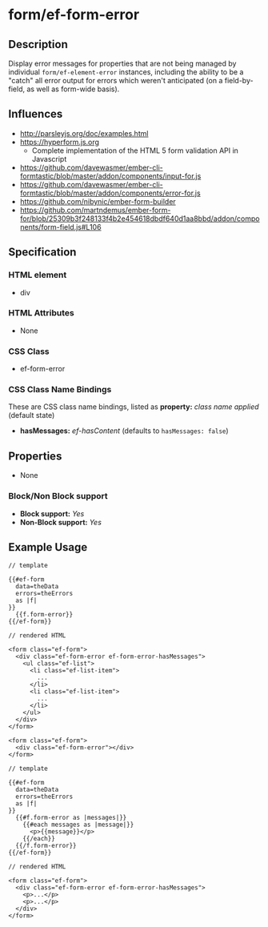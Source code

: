 # form/ef-form-error

## Description

Display error messages for properties that are not being managed by individual `form/ef-element-error` instances, including the ability to be a "catch" all error output for errors which weren't anticipated (on a field-by-field, as well as form-wide basis).



## Influences

* http://parsleyjs.org/doc/examples.html
* https://hyperform.js.org
  * Complete implementation of the HTML 5 form validation API in Javascript
* https://github.com/davewasmer/ember-cli-formtastic/blob/master/addon/components/input-for.js
* https://github.com/davewasmer/ember-cli-formtastic/blob/master/addon/components/error-for.js
* https://github.com/nibynic/ember-form-builder
* https://github.com/martndemus/ember-form-for/blob/25309b3f248133f4b2e454618dbdf640d1aa8bbd/addon/components/form-field.js#L106


## Specification

### HTML element

* div


### HTML Attributes

* None


### CSS Class

* ef-form-error


### CSS Class Name Bindings

These are CSS class name bindings, listed as **property:** *class name applied* (default state)

* **hasMessages:** *ef-hasContent* (defaults to `hasMessages: false`)


## Properties

* None



### Block/Non Block support

* **Block support:** *Yes*
* **Non-Block support:** *Yes*


## Example Usage

```
// template

{{#ef-form
  data=theData
  errors=theErrors
  as |f|
}}
  {{f.form-error}}
{{/ef-form}}

// rendered HTML

<form class="ef-form">
  <div class="ef-form-error ef-form-error-hasMessages">
    <ul class="ef-list">
      <li class="ef-list-item">
        ...
      </li>
      <li class="ef-list-item">
        ...
      </li>
    </ul>
  </div>
</form>

<form class="ef-form">
  <div class="ef-form-error"></div>
</form>
```

```
// template

{{#ef-form
  data=theData
  errors=theErrors
  as |f|
}}
  {{#f.form-error as |messages|}}
    {{#each messages as |message|}}
      <p>{{message}}</p>
    {{/each}}
  {{/f.form-error}}
{{/ef-form}}

// rendered HTML

<form class="ef-form">
  <div class="ef-form-error ef-form-error-hasMessages">
    <p>...</p>
    <p>...</p>
  </div>
</form>
```

